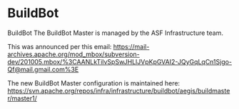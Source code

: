 # BuildBot
BuildBot
The BuildBot Master is managed by the ASF Infrastructure team.

This was announced per this email:
https://mail-archives.apache.org/mod_mbox/subversion-dev/201005.mbox/%3CAANLkTilvSpSwJHLlJVpKpGVAI2-JQyGqLqCn1Sjgo-Qf@mail.gmail.com%3E

The new BuildBot Master configuration is maintained here:
https://svn.apache.org/repos/infra/infrastructure/buildbot/aegis/buildmaster/master1/
